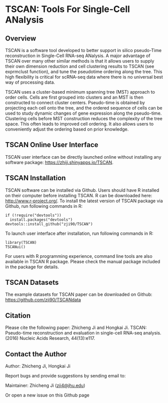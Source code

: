 TSCAN: Tools For Single-Cell ANalysis
====

## Overview
TSCAN is a software tool developed to better support in silico pseudo-Time reconstruction in Single-Cell RNA-seq ANalysis. A major advantage of TSCAN over many other similar methods is that it allows users to supply their own dimension reduction and cell clustering results to TSCAN (see exprmclust function), and tune the pseudotime ordering along the tree. This high flexibility is critical for scRNA-seq data where there is no universal best way of processing data.

TSCAN uses a cluster-based minimum spanning tree (MST) approach to order cells. Cells are first grouped into clusters and an MST is then constructed to connect cluster centers. Pseudo-time is obtained by projecting each cell onto the tree, and the ordered sequence of cells can be used to study dynamic changes of gene expression along the pseudo-time. Clustering cells before MST construction reduces the complexity of the tree space. This often leads to improved cell ordering. It also allows users to conveniently adjust the ordering based on prior knowledge.

## TSCAN Online User Interface
TSCAN user interface can be directly launched online without installing any software package: https://zhiji.shinyapps.io/TSCAN. 

## TSCAN Installation

TSCAN software can be installed via Github.
Users should have R installed on their computer before installing TSCAN. R can be downloaded here: http://www.r-project.org/.
To install the latest version of TSCAN package via Github, run following commands in R:
```{r }
if (!require("devtools"))
  install.packages("devtools")
devtools::install_github("zji90/TSCAN")
```
To launch user interface after installation, run following commands in R:
```{r }
library(TSCAN)
TSCANui()
```
For users with R programming experience, command line tools are also available in TSCAN R package. Please check the manual package included in the package for details.

## TSCAN Datasets
The example datasets for TSCAN paper can be downloaded on Github: https://github.com/zji90/TSCANdata

## Citation
Please cite the following paper:
Zhicheng Ji and Hongkai Ji. TSCAN: Pseudo-time reconstruction and evaluation in single-cell RNA-seq analysis. (2016) Nucleic Acids Research, 44(13):e117.


## Contact the Author
Author: Zhicheng Ji, Hongkai Ji

Report bugs and provide suggestions by sending email to:

Maintainer: Zhicheng Ji (zji4@jhu.edu)

Or open a new issue on this Github page

